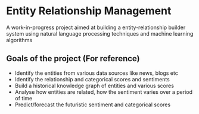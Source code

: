# Entity Relationship Management

A work-in-progress project aimed at building a entity-relationship builder system using natural language processing techniques and machine learning algorithms



## Goals of the project (For reference)

- Identify the entities from various data sources like news, blogs etc
- Identify the relationship and categorical scores and sentiments
- Build a historical knowledge graph of entities and various scores
- Analyse how entities are related, how the sentiment varies over a period of time
- Predict/forecast the futuristic sentiment and categorical scores